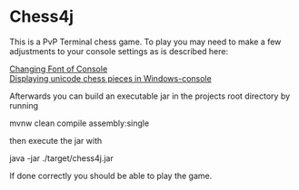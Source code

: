 # Chess4j

This is a PvP Terminal chess game. To play you may need to make a few adjustments to your console settings as is described here:

[Changing Font of Console](https://www.cryptosys.net/firmasat/commandline-font.html)  
[Displaying unicode chess pieces in Windows-console](https://stackoverflow.com/questions/27483800/displaying-unicode-chess-pieces-in-windows-console)

Afterwards you can build an executable jar in the projects root directory by running 

  mvnw clean compile assembly:single

then execute the jar with

  java -jar ./target/chess4j.jar

If done correctly you should be able to play the game. 


